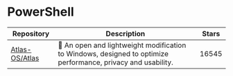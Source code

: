 # PowerShell

| Repository                                          | Description                                                                                                  | Stars |
| --------------------------------------------------- | ------------------------------------------------------------------------------------------------------------ | ----- |
| [Atlas-OS/Atlas](https://github.com/Atlas-OS/Atlas) | 🚀 An open and lightweight modification to Windows, designed to optimize performance, privacy and usability. | 16545 |
